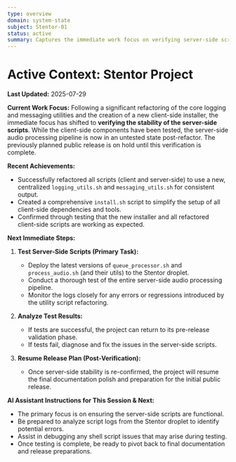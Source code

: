 ```yaml
---
type: overview
domain: system-state
subject: Stentor-01
status: active
summary: Captures the immediate work focus on verifying server-side scripts after a major refactor, while noting that the previously planned public release is temporarily on hold pending this validation.
---
```

# Active Context: Stentor Project

**Last Updated:** 2025-07-29

**Current Work Focus:**
Following a significant refactoring of the core logging and messaging utilities and the creation of a new client-side installer, the immediate focus has shifted to **verifying the stability of the server-side scripts**. While the client-side components have been tested, the server-side audio processing pipeline is now in an untested state post-refactor. The previously planned public release is on hold until this verification is complete.

**Recent Achievements:**
*   Successfully refactored all scripts (client and server-side) to use a new, centralized `logging_utils.sh` and `messaging_utils.sh` for consistent output.
*   Created a comprehensive `install.sh` script to simplify the setup of all client-side dependencies and tools.
*   Confirmed through testing that the new installer and all refactored client-side scripts are working as expected.

**Next Immediate Steps:**

1.  **Test Server-Side Scripts (Primary Task):**
    *   Deploy the latest versions of `queue_processor.sh` and `process_audio.sh` (and their utils) to the Stentor droplet.
    *   Conduct a thorough test of the entire server-side audio processing pipeline.
    *   Monitor the logs closely for any errors or regressions introduced by the utility script refactoring.

2.  **Analyze Test Results:**
    *   If tests are successful, the project can return to its pre-release validation phase.
    *   If tests fail, diagnose and fix the issues in the server-side scripts.

3.  **Resume Release Plan (Post-Verification):**
    *   Once server-side stability is re-confirmed, the project will resume the final documentation polish and preparation for the initial public release.

**AI Assistant Instructions for This Session & Next:**
*   The primary focus is on ensuring the server-side scripts are functional.
*   Be prepared to analyze script logs from the Stentor droplet to identify potential errors.
*   Assist in debugging any shell script issues that may arise during testing.
*   Once testing is complete, be ready to pivot back to final documentation and release preparations. 